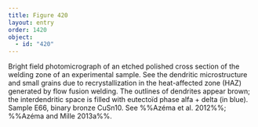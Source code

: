 ```yaml
---
title: Figure 420
layout: entry
order: 1420
object:
  - id: "420"
---
```


Bright field photomicrograph of an etched polished cross section of the welding zone of an experimental sample. See the dendritic microstructure and small grains due to recrystallization in the heat-affected zone (HAZ) generated by flow fusion welding. The outlines of dendrites appear brown; the interdendritic space is filled with eutectoïd phase alfa + delta (in blue). Sample E66, binary bronze CuSn10. See %%Azéma et al. 2012%%; %%Azéma and Mille 2013a%%.
